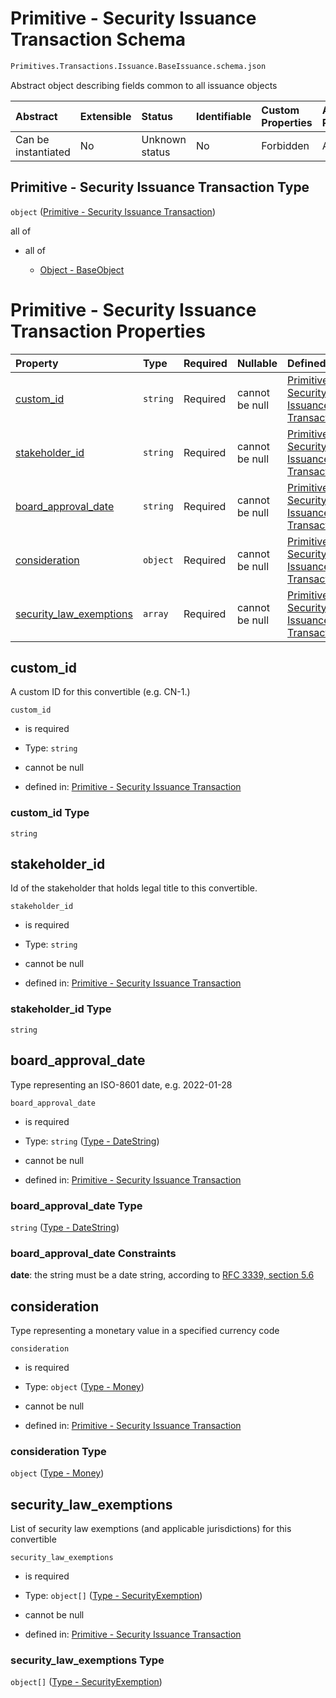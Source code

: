 # Primitive - Security Issuance Transaction Schema

```txt
Primitives.Transactions.Issuance.BaseIssuance.schema.json
```

Abstract object describing fields common to all issuance objects

| Abstract            | Extensible | Status         | Identifiable | Custom Properties | Additional Properties | Access Restrictions | Defined In                                                                                                                |
| :------------------ | :--------- | :------------- | :----------- | :---------------- | :-------------------- | :------------------ | :------------------------------------------------------------------------------------------------------------------------ |
| Can be instantiated | No         | Unknown status | No           | Forbidden         | Allowed               | none                | [BaseIssuance.schema.json](../../schema/primitives/transactions/issuance/BaseIssuance.schema.json "open original schema") |

## Primitive - Security Issuance Transaction Type

`object` ([Primitive - Security Issuance Transaction](baseissuance.md))

all of

*   all of

    *   [Object - BaseObject](issuer-allof-object---baseobject.md "check type definition")

# Primitive - Security Issuance Transaction Properties

| Property                                            | Type     | Required | Nullable       | Defined by                                                                                                                                                                                                                   |
| :-------------------------------------------------- | :------- | :------- | :------------- | :--------------------------------------------------------------------------------------------------------------------------------------------------------------------------------------------------------------------------- |
| [custom_id](#custom_id)                             | `string` | Required | cannot be null | [Primitive - Security Issuance Transaction](baseissuance-properties-custom_id.md "Primitives.Transactions.Issuance.BaseIssuance.schema.json#/properties/custom_id")                                                          |
| [stakeholder_id](#stakeholder_id)                   | `string` | Required | cannot be null | [Primitive - Security Issuance Transaction](baseissuance-properties-stakeholder_id.md "Primitives.Transactions.Issuance.BaseIssuance.schema.json#/properties/stakeholder_id")                                                |
| [board_approval_date](#board_approval_date)         | `string` | Required | cannot be null | [Primitive - Security Issuance Transaction](issuer-properties-type---datestring.md "Types.DateString.schema.json#/properties/board_approval_date")                                                                           |
| [consideration](#consideration)                     | `object` | Required | cannot be null | [Primitive - Security Issuance Transaction](plansecurityissuance-properties-type---money.md "Types.Money.schema.json#/properties/consideration")                                                                             |
| [security_law_exemptions](#security_law_exemptions) | `array`  | Required | cannot be null | [Primitive - Security Issuance Transaction](baseissuance-properties-convertible---typessecurityexemptionschemajson-array.md "Primitives.Transactions.Issuance.BaseIssuance.schema.json#/properties/security_law_exemptions") |

## custom_id

A custom ID for this convertible (e.g. CN-1.)

`custom_id`

*   is required

*   Type: `string`

*   cannot be null

*   defined in: [Primitive - Security Issuance Transaction](baseissuance-properties-custom_id.md "Primitives.Transactions.Issuance.BaseIssuance.schema.json#/properties/custom_id")

### custom_id Type

`string`

## stakeholder_id

Id of the stakeholder that holds legal title to this convertible.

`stakeholder_id`

*   is required

*   Type: `string`

*   cannot be null

*   defined in: [Primitive - Security Issuance Transaction](baseissuance-properties-stakeholder_id.md "Primitives.Transactions.Issuance.BaseIssuance.schema.json#/properties/stakeholder_id")

### stakeholder_id Type

`string`

## board_approval_date

Type representing an ISO-8601 date, e.g. 2022-01-28

`board_approval_date`

*   is required

*   Type: `string` ([Type - DateString](issuer-properties-type---datestring.md))

*   cannot be null

*   defined in: [Primitive - Security Issuance Transaction](issuer-properties-type---datestring.md "Types.DateString.schema.json#/properties/board_approval_date")

### board_approval_date Type

`string` ([Type - DateString](issuer-properties-type---datestring.md))

### board_approval_date Constraints

**date**: the string must be a date string, according to [RFC 3339, section 5.6](https://tools.ietf.org/html/rfc3339 "check the specification")

## consideration

Type representing a monetary value in a specified currency code

`consideration`

*   is required

*   Type: `object` ([Type - Money](plansecurityissuance-properties-type---money.md))

*   cannot be null

*   defined in: [Primitive - Security Issuance Transaction](plansecurityissuance-properties-type---money.md "Types.Money.schema.json#/properties/consideration")

### consideration Type

`object` ([Type - Money](plansecurityissuance-properties-type---money.md))

## security_law_exemptions

List of security law exemptions (and applicable jurisdictions) for this convertible

`security_law_exemptions`

*   is required

*   Type: `object[]` ([Type - SecurityExemption](baseissuance-properties-convertible---typessecurityexemptionschemajson-array-type---securityexemption.md))

*   cannot be null

*   defined in: [Primitive - Security Issuance Transaction](baseissuance-properties-convertible---typessecurityexemptionschemajson-array.md "Primitives.Transactions.Issuance.BaseIssuance.schema.json#/properties/security_law_exemptions")

### security_law_exemptions Type

`object[]` ([Type - SecurityExemption](baseissuance-properties-convertible---typessecurityexemptionschemajson-array-type---securityexemption.md))
